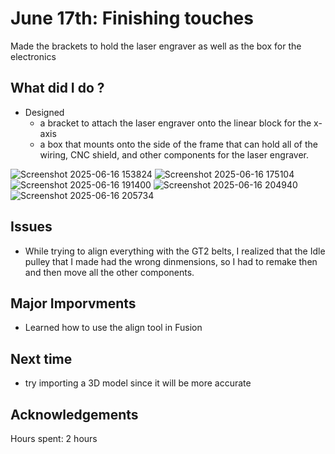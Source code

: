 # June 17th: Finishing touches

Made the brackets to hold the laser engraver as well as the box for the electronics 

## What did I do ?
- Designed
    - a bracket to attach the laser engraver onto the linear block for the x-axis
    - a box that mounts onto the side of the frame that can hold all of the wiring, CNC shield, and other components for the laser engraver. 

![Screenshot 2025-06-16 153824](https://github.com/user-attachments/assets/99a86554-8718-453a-99b8-3fb05af8dd1f)
![Screenshot 2025-06-16 175104](https://github.com/user-attachments/assets/e59b5411-cc71-470e-b5c8-244487b72795)
![Screenshot 2025-06-16 191400](https://github.com/user-attachments/assets/21e48c79-8779-4d2b-b84a-3aff9df70617)
![Screenshot 2025-06-16 204940](https://github.com/user-attachments/assets/85d8aa2c-4d07-451d-8fd2-3bc5325606db)
![Screenshot 2025-06-16 205734](https://github.com/user-attachments/assets/ef335844-d5d6-4784-85cf-dcdb00b8c16d)


## Issues 
- While trying to align everything with the GT2 belts, I realized that the Idle pulley that I made had the wrong dinmensions, so I had to remake then and then move all the other components.
  
## Major Imporvments 
- Learned how to use the align tool in Fusion 

## Next time
- try importing a 3D model since it will be more accurate
  
## Acknowledgements


Hours spent:  2 hours
